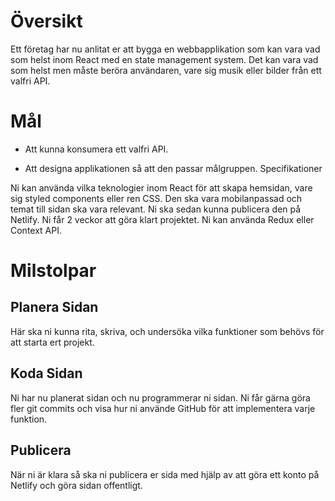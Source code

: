 Översikt
========

Ett företag har nu anlitat er att bygga en webbapplikation som kan vara vad som helst inom
React med en state management system. Det kan vara vad som helst men måste beröra
användaren, vare sig musik eller bilder från ett valfri API.


Mål
===

- Att kunna konsumera ett valfri API.

- Att designa applikationen så att den passar målgruppen.
Specifikationer


Ni kan använda vilka teknologier inom React för att skapa hemsidan, vare sig styled
components eller ren CSS. Den ska vara mobilanpassad och temat till sidan ska vara
relevant. Ni ska sedan kunna publicera den på Netlify. Ni får 2 veckor att göra klart
projektet. Ni kan använda Redux eller Context API.


Milstolpar
==========

## Planera Sidan

Här ska ni kunna rita, skriva, och undersöka vilka funktioner som behövs för att starta ert projekt.

## Koda Sidan
   
Ni har nu planerat sidan och nu programmerar ni sidan. Ni får gärna göra fler git commits och visa hur ni använde GitHub för att implementera varje funktion.

## Publicera

När ni är klara så ska ni publicera er sida med hjälp av att göra ett konto på Netlify och göra sidan offentligt.